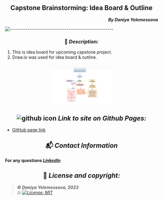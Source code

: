 ## <div align="center">Capstone Brainstorming: Idea Board & Outline</div>

**_<p align="right">By Daniya Yelemessova_**</p>

![-----------------------------------------------------](https://raw.githubusercontent.com/andreasbm/readme/master/assets/lines/rainbow.png)


### <div align="center"> 🤔 _Description:_

1. This is idea board for upcoming capstone project.
2. Draw.io was used for idea board & outline.

### <div align="center"> <img src="src/images/capstone ideas.png" alt="ideas board" width="200px"> 


## <div align="center"> <img src="images/github.png" alt="github icon" width="200px"> _Link to site on Github Pages:_

- [GitHub page link](https://github.com/DaniyaYelemessova)


## <div align="center"> 📬 _Contact Information_

#### For any questions _[LinkedIn](https://www.linkedin.com/in/daniya-collings/)_

## <div align="center"> 📘 _License and copyright:_

> **_© Daniya Yelemessova, 2023_**  
> ⚖️ _[![License: MIT](https://img.shields.io/badge/License-MIT-yellow.svg)](https://opensource.org/licenses/MIT)_


